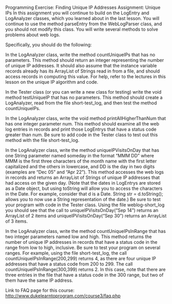 Programming Exercise: Finding Unique IP Addresses
Assignment: Unique IPs
In this assignment you will continue to build on the LogEntry and LogAnalyzer classes, which you learned about in the last lesson. You will continue to use the method parseEntry from the WebLogParser class, and you should not modify this class. You will write several methods to solve problems about web logs. 


Specifically, you should do the following:

In the LogAnalyzer class, write the method countUniqueIPs that has no parameters. This method should return an integer representing the number of unique IP addresses. It should also assume that the instance variable records already has its ArrayList of Strings read in from a file, and should access records in computing this value. For help, refer to the lectures in this lesson on the unique IP algorithm and code.

In the Tester class (or you can write a new class for testing) write the void method testUniqueIP that has no parameters. This method should create a LogAnalyzer, read from the file short-test_log, and then test the method countUniqueIPs. 

In the LogAnalyzer class, write the void method printAllHigherThanNum that has one integer parameter num. This method should examine all the web log entries in records and print those LogEntrys that have a status code greater than num. Be sure to add code in the Tester class to test out this method with the file short-test_log.

In the LogAnalyzer class, write the method uniqueIPVisitsOnDay that has one String parameter named someday in the format “MMM DD” where MMM is the first three characters of the month name with the first letter capitalized and the others in lowercase, and DD is the day in two digits (examples are “Dec 05” and “Apr 22”). This method accesses the web logs in records and returns an ArrayList of Strings of unique IP addresses that had access on the given day. (Note that the dates in LogEntrys are stored as a Date object, but using toString will allow you to access the characters in the Date. For example, consider that d is a Date. String str = d.toString(); allows you to now use a String representation of the date.) Be sure to test your program with code in the Tester class.  Using the file weblog-short_log you should see that the call to uniqueIPVisitsOnDay(“Sep 14”) returns an ArrayList of 2 items and uniqueIPVisitsOnDay(“Sep 30”) returns an ArrayList of 3 items. 

In the LogAnalyzer class, write the method countUniqueIPsInRange that has two integer parameters named low and high. This method returns the number of unique IP addresses in records that have a status code in the range from low to high, inclusive. Be sure to test your program on several ranges. For example, using the file short-test_log, the call countUniqueIPsInRange(200,299) returns 4, as there are four unique IP addresses that have a status code from 200 to 299. The call countUniqueIPsInRange(300,399) returns 2. In this case, note that there are three entries in the file that have a status code in the 300 range, but two of them have the same IP address.


Link to FAQ page for this course: 
http://www.dukelearntoprogram.com/course3/faq.php
 

